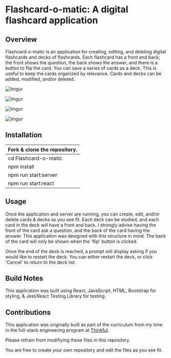 # Flashcard-o-matic: A digital flashcard application

## Overview
Flashcard-o-matic is an application for creating, editing, and deleting digital flashcards and decks of flashcards. Each flashcard has a front and back; the front shows the question, the back shows the answer, and there is a button to flip the card. You can save a series of cards as a deck. This is useful to keep the cards organized by relevance. Cards and decks can be added, modified, and/or deleted.

![Imgur](https://i.imgur.com/YoqV8yk.png)

![Imgur](https://i.imgur.com/BMDLf6v.png)

![Imgur](https://i.imgur.com/SRA5YYm.png)

![Imgur](https://i.imgur.com/GP9wuhZ.png)

## Installation
Fork & clone the repository. |
---------------------------- |
cd Flashcard-o-matic         |
npm install                  |
npm run start:server         |
npm run start:react          |

## Usage
Once the application and server are running, you can create, edit, and/or delete cards & decks as you see fit. Each deck can be studied, and each card in the deck will have a front and back. I strongly advise having the front of the card ask a question, and the back of the card having the answer. This application was designed with this structure in mind. The back of the card will only be shown when the 'flip' button is clicked.

Once the end of the deck is reached, a prompt will display asking if you would like to restart the deck. You can either restart the deck, or click 'Cancel' to return to the deck list.

## Build Notes
This application was built using React, JavaScript, HTML, Bootstrap for styling, & Jest/React Testing Library for testing.

## Contributions
This application was originally built as part of the curriculum from my time in the full-stack engineering program at [Thinkful](https://www.thinkful.com/).

Please refrain from modifiying these files in this repository.

You are free to create your own repository and edit the files as you see fit.
